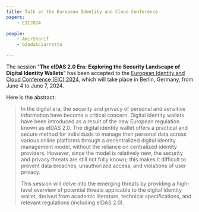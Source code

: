 ```yaml
---
title: Talk at the European Identity and Cloud Conference
papers:
    - EIC2024

people:
    - AmirSharif
    - GiadaSciarretta

---
```


The session "**The eIDAS 2.0 Era: Exploring the Security Landscape of Digital Identity Wallets**" has been accepted to the [European Identity and Cloud Conference (EIC) 2024](https://www.kuppingercole.com/sessions/5561/2), which will take place in Berlin, Germany, from June 4 to June 7, 2024. 

Here is the abstract:

<blockquote>
<p>In the digital era, the security and privacy of personal and sensitive information have become a critical concern. Digital identity wallets have been introduced as a result of the new European regulation known as eIDAS 2.0. The digital identity wallet offers a practical and secure method for individuals to manage their personal data across various online platforms through a decentralized digital identity management model, without the reliance on centralized identity providers. However, since the model is relatively new, the security and privacy threats are still not fully known; this makes it difficult to prevent data breaches, unauthorized access, and violations of user privacy.</p>
<p>This session will delve into the emerging threats by providing a high-level overview of potential threats applicable to the digital identity wallet, derived from academic literature, technical specifications, and relevant regulations (including eIDAS 2.0).</p>
</blockquote>

